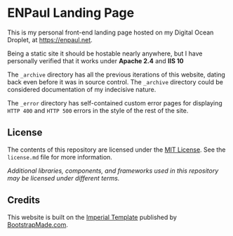 # ENPaul Landing Page

This is my personal front-end landing page hosted on my Digital Ocean Droplet, at https://enpaul.net.

Being a static site it should be hostable nearly anywhere, but I have personally verified that it works under **Apache 2.4** and **IIS 10**

The `_archive` directory has all the previous iterations of this website, dating back even before it was in source control. The `_archive` directory could be considered documentation of my indecisive nature.

The `_error` directory has self-contained custom error pages for displaying `HTTP 400` and `HTTP 500` errors in the style of the rest of the site.

## License

The contents of this repository are licensed under the [MIT License](https://opensource.org/licenses/MIT). See the `license.md` file for more information.

*Additional libraries, components, and frameworks used in this repository may be licensed under different terms.*

## Credits

This website is built on the [Imperial Template](https://bootstrapmade.com/imperial-free-onepage-bootstrap-theme/) published by [BootstrapMade.com](https://bootstrapmade.com).
